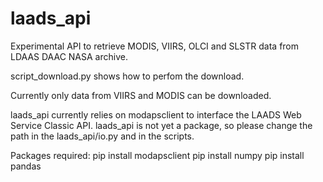 # laads_api

Experimental API to retrieve MODIS, VIIRS, OLCI and SLSTR data from LDAAS DAAC NASA archive.

script_download.py shows how to perfom the download. 

Currently only data from VIIRS and MODIS can be downloaded.

laads_api currently relies on modapsclient to interface the LAADS Web Service Classic API.
laads_api is not yet a package, so please change the path in the laads_api/io.py and in the scripts.

Packages required: 
pip install modapsclient
pip install numpy
pip install pandas  
